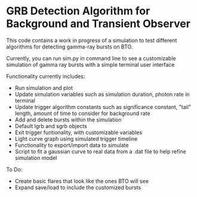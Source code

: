 <h1>GRB Detection Algorithm for Background and Transient Observer</h1>
<p>This code contains a work in progress of a simulation to test different algorithms for detecting gamma-ray bursts on BTO.</p>
<p>Currently, you can run sim.py in command line to see a customizable simulation of gamma ray bursts with a simple terminal user interface</p>
<p>Functionality currently includes:</p>
<ul>
  <li>Run simulation and plot</li>
  <li>Update simulation variables such as simulation duration, photon rate in terminal</li>
  <li>Update trigger algorithm constants such as significance constant, "tail" length, amount of time to consider for background rate</li>
  <li>Add and delete bursts within the simulation</li>
  <li>Default lgrb and sgrb objects</li>
  <li>Exit trigger funtionality, with customizable variables</li>
  <li>Light curve graph using simulated trigger timeline</li>
  <li>Functionality to export/import data to simulate</li>
  <li>Script to fit a gaussian curve to real data from a .dat file to help refine simulation model</li>
</ul>

<p>To Do:</p>
<ul>
  <li>Create basic flares that look like the ones BTO will see</li>
  <li>Expand save/load to include the customized bursts</li>
</ul>
